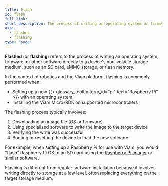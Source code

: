 ```yaml
---
title: Flash
id: flash
full_link:
short_description: The process of writing an operating system or firmware to a device's storage medium.
aka:
  - flashed
  - flashing
type: "page"
---
```


**Flashed** (or **flashing**) refers to the process of writing an operating system, firmware, or other software directly to a device's non-volatile storage medium, such as an SD card, eMMC storage, or flash memory.

In the context of robotics and the Viam platform, flashing is commonly performed when:

- Setting up a new {{< glossary_tooltip term_id="pi" text="Raspberry Pi" >}} with an operating system
- Installing the Viam Micro-RDK on supported microcontrollers

The flashing process typically involves:

1. Downloading an image file (OS or firmware)
2. Using specialized software to write the image to the target device
3. Verifying the write was successful
4. Booting or resetting the device to load the new software

For example, when setting up a Raspberry Pi for use with Viam, you would "flash" Raspberry Pi OS to an SD card using the [Raspberry Pi Imager](/operate/reference/prepare/rpi-setup/#install-raspberry-pi-os) or similar software.

Flashing is different from regular software installation because it involves writing directly to storage at a low level, often replacing everything on the target storage medium.
